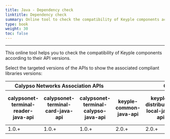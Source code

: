 ```yaml
---
title: Java - Dependency check
linktitle: Dependency check
summary: Online tool to check the compatibility of Keyple components according to their internal API versions.
type: book
weight: 30
toc: false
---
```


---
This online tool helps you to check the compatibility of Keyple components according to their API versions.

Select the targeted versions of the APIs to show the associated compliant libraries versions:

<!-- 
##########################################################
/!\ Instructions to maintain the content of this table /!\
##########################################################

- Insert a row each time an API has been updated (major or minor version) then update all impacted components.

- If the update does not concern the APIs, but only the libraries, then update only the version range of the concerned libraries
(ex: if keyple-service-java-api goes from "2.0.0" to "2.0.1", then put "2.0.0-2.0.1" in the table)
-->

<table id="datatable-dependency-check" class="display compact" style="width:100%">
    <thead>
        <tr>
            <th colspan="3" class="text-center c-orange">Calypso Networks Association APIs</th>
            <th colspan="4" class="text-center c-yellow">Core APIs</th>
            <th colspan="3" class="text-center c-blue">Core libraries</th>
            <th colspan="3" class="text-center c-purple">Distributed systems libraries</th>
            <th colspan="2" class="text-center c-green">Card extensions libraries</th>
            <th colspan="4" class="text-center c-red">Standard reader plugins libraries</th>
        </tr>
        <tr>
            <th class="rotate c-orange"><div class="rotate-190">calypsonet-terminal-reader-java-api</div></th>
            <th class="rotate c-orange"><div class="rotate-190">calypsonet-terminal-card-java-api</div></th>
            <th class="rotate c-orange"><div class="rotate-190">calypsonet-terminal-calypso-java-api</div></th>
            <th class="rotate c-yellow"><div class="rotate-190">keyple-common-java-api</div></th>
            <th class="rotate c-yellow"><div class="rotate-190">keyple-distributed-local-java-api</div></th>
            <th class="rotate c-yellow"><div class="rotate-190">keyple-distributed-remote-java-api</div></th>
            <th class="rotate c-yellow"><div class="rotate-190">keyple-plugin-java-api</div></th>
            <th class="rotate c-blue"><div class="rotate-190">keyple-util-java-lib</div></th>
            <th class="rotate c-blue"><div class="rotate-190">keyple-service-java-lib</div></th>
            <th class="rotate c-blue"><div class="rotate-190">keyple-service-resource-java-lib</div></th>
            <th class="rotate c-purple"><div class="rotate-190">keyple-distributed-local-java-lib</div></th>
            <th class="rotate c-purple"><div class="rotate-190">keyple-distributed-network-java-lib</div></th>
            <th class="rotate c-purple"><div class="rotate-190">keyple-distributed-remote-java-lib</div></th>
            <th class="rotate c-green"><div class="rotate-190">keyple-card-calypso-java-lib</div></th>
            <th class="rotate c-green"><div class="rotate-190">keyple-card-generic-java-lib</div></th>
            <th class="rotate c-red"><div class="rotate-190">keyple-plugin-android-nfc-java-lib</div></th>
            <th class="rotate c-red"><div class="rotate-190">keyple-plugin-android-omapi-java-lib</div></th>
            <th class="rotate c-red"><div class="rotate-190">keyple-plugin-pcsc-java-lib</div></th>
            <th class="rotate c-red"><div class="rotate-190">keyple-plugin-stub-java-lib</div></th>
        </tr>
    </thead>
    <tbody>
        <tr>
            <td>1.0.+</td><!-- calypsonet-terminal-reader-java-api -->
            <td>1.0.+</td><!-- calypsonet-terminal-card-java-api -->
            <td>1.0.+</td><!-- calypsonet-terminal-calypso-java-api -->
            <td>2.0.+</td><!-- keyple-common-java-api -->
            <td>2.0.+</td><!-- keyple-distributed-local-java-api -->
            <td>2.0.+</td><!-- keyple-distributed-remote-java-api -->
            <td>2.0.+</td><!-- keyple-plugin-java-api -->
            <td>2.0.0</td><!-- keyple-util-java-lib -->
            <td>2.0.0</td><!-- keyple-service-java-lib -->
            <td>2.0.0...2.0.1</td><!-- keyple-service-resource-java-lib -->
            <td>2.0.0</td><!-- keyple-distributed-local-java-lib -->
            <td>2.0.0</td><!-- keyple-distributed-network-java-lib -->
            <td>2.0.0</td><!-- keyple-distributed-remote-java-lib -->
            <td>2.0.0...2.0.1</td><!-- keyple-card-calypso-java-lib -->
            <td>2.0.0...2.0.1</td><!-- keyple-card-generic-java-lib -->
            <td>2.0.0</td><!-- keyple-plugin-android-nfc-java-lib -->
            <td>2.0.0</td><!-- keyple-plugin-android-omapi-java-lib -->
            <td>2.0.0</td><!-- keyple-plugin-pcsc-java-lib -->
            <td>2.0.0</td><!-- keyple-plugin-stub-java-lib -->
        </tr>
    </tbody>
</table>
<script type="text/javascript">
document.body.onload = function() {
    initDatatableDependencyCheck();
};
</script>
